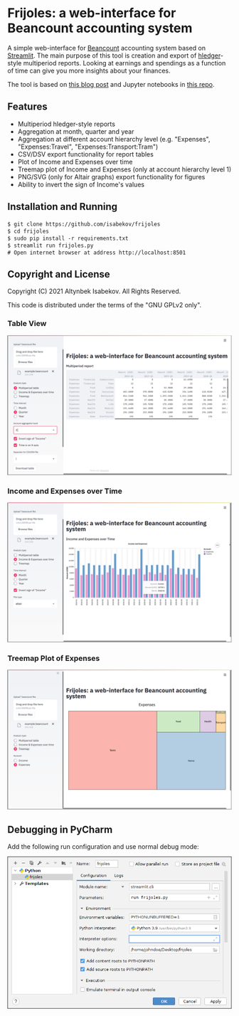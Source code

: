 # Frijoles: a web-interface for Beancount accounting system
A simple web-interface for [Beancount](http://furius.ca/beancount/) accounting system based on [Streamlit](https://www.streamlit.io/).
The main purpose of this tool is creation and export of [hledger](https://hledger.org/)-style multiperiod reports.
Looking at earnings and spendings as a function of time can give you more insights about your finances.

The tool is based on [this blog post](https://www.isabekov.pro/multiperiod-hledger-style-reports-in-beancount-pivoting-a-table/) and Jupyter notebooks in [this repo](https://github.com/isabekov/beancount-multiperiod-reports).

## Features

- Multiperiod hledger-style reports
- Aggregation at month, quarter and year
- Aggregation at different account hierarchy level (e.g. "Expenses", "Expenses:Travel", "Expenses:Transport:Tram")
- CSV/DSV export functionality for report tables
- Plot of Income and Expenses over time
- Treemap plot of Income and Expenses (only at account hierarchy level 1)
- PNG/SVG (only for Altair graphs) export functionality for figures
- Ability to invert the sign of Income's values


## Installation and Running

    $ git clone https://github.com/isabekov/frijoles
    $ cd frijoles
    $ sudo pip install -r requirements.txt
    $ streamlit run frijoles.py
    # Open internet browser at address http://localhost:8501


## Copyright and License
Copyright (C) 2021 Altynbek Isabekov. All Rights Reserved.

This code is distributed under the terms of the "GNU GPLv2 only".


### Table View
![Table View](Figures/Table_View.png)

### Income and Expenses over Time
![Income and Expenses over Time](Figures/Income_Expenses_over_Time.png)

### Treemap Plot of Expenses
![Treemap Plot of Expenses](Figures/Treemap_View.png)


## Debugging in PyCharm
Add the following run configuration and use normal debug mode:

![PyCharm Debugging](Figures/PyCharm_Debugging.png)

